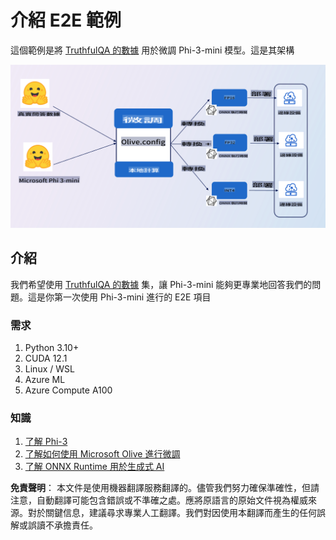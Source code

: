 # **介紹 E2E 範例**

這個範例是將 [TruthfulQA 的數據](https://github.com/sylinrl/TruthfulQA/blob/main/TruthfulQA.csv) 用於微調 Phi-3-mini 模型。這是其架構

![arch](../../../../translated_images/arch.9993118a26f2f7367f8fbd75fa2c4ed75c503905d5662dc87818f7752be17716.tw.png)

## **介紹**

我們希望使用 [TruthfulQA 的數據](https://github.com/sylinrl/TruthfulQA/blob/main/TruthfulQA.csv) 集，讓 Phi-3-mini 能夠更專業地回答我們的問題。這是你第一次使用 Phi-3-mini 進行的 E2E 項目

### **需求**

1. Python 3.10+
2. CUDA 12.1
3. Linux / WSL
4. Azure ML
5. Azure Compute A100

### **知識**

1. [了解 Phi-3](../01.Introduce/Phi3Family.md)
2. [了解如何使用 Microsoft Olive 進行微調](../04.Fine-tuning/FineTuning_MicrosoftOlive.md)
3. [了解 ONNX Runtime 用於生成式 AI](https://github.com/microsoft/onnxruntime-genai)

**免責聲明**：
本文件是使用機器翻譯服務翻譯的。儘管我們努力確保準確性，但請注意，自動翻譯可能包含錯誤或不準確之處。應將原語言的原始文件視為權威來源。對於關鍵信息，建議尋求專業人工翻譯。我們對因使用本翻譯而產生的任何誤解或誤讀不承擔責任。